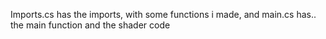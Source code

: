 Imports.cs has the imports, with some functions i made, and main.cs has.. the main function and the shader code
